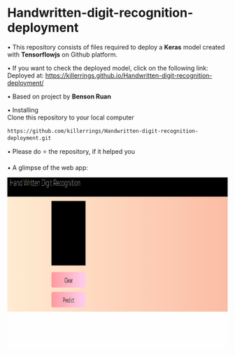 # Handwritten-digit-recognition-deployment

• This repository consists of files required to deploy a **Keras** model created with **Tensorflowjs** on Github platform.

• If you want to check the deployed model, click on the following link:
Deployed at: https://killerrings.github.io/Handwritten-digit-recognition-deployment/

• Based on project by **Benson Ruan**

• Installing<br>
Clone this repository to your local computer
```
https://github.com/killerrings/Handwritten-digit-recognition-deployment.git
```

• Please do ⭐ the repository, if it helped you

• A glimpse of the web app:

<img src="/demo1.gif" width="898" height="394.27"/>

